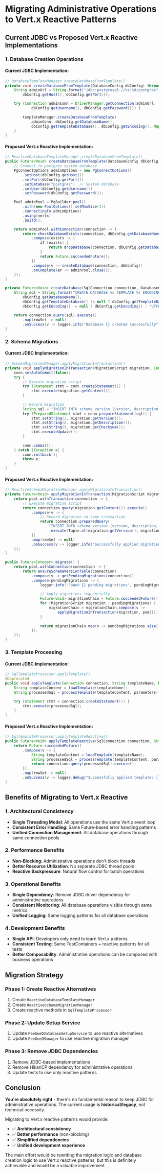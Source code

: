 # Migrating Administrative Operations to Vert.x Reactive Patterns

## Current JDBC vs Proposed Vert.x Reactive Implementations

### 1. Database Creation Operations

#### Current JDBC Implementation:
```java
// DatabaseTemplateManager.createDatabaseFromTemplate()
private void createDatabaseFromTemplate(DatabaseConfig dbConfig) throws Exception {
    String adminUrl = String.format("jdbc:postgresql://%s:%d/postgres",
        dbConfig.getHost(), dbConfig.getPort());

    try (Connection adminConn = DriverManager.getConnection(adminUrl,
            dbConfig.getUsername(), dbConfig.getPassword())) {
        
        templateManager.createDatabaseFromTemplate(
            adminConn, dbConfig.getDatabaseName(), 
            dbConfig.getTemplateDatabase(), dbConfig.getEncoding(), Map.of());
    }
}
```

#### Proposed Vert.x Reactive Implementation:
```java
// ReactiveDatabaseTemplateManager.createDatabaseFromTemplate()
public Future<Void> createDatabaseFromTemplate(DatabaseConfig dbConfig) {
    // Connect to postgres system database
    PgConnectOptions adminOptions = new PgConnectOptions()
        .setHost(dbConfig.getHost())
        .setPort(dbConfig.getPort())
        .setDatabase("postgres")  // System database
        .setUser(dbConfig.getUsername())
        .setPassword(dbConfig.getPassword());

    Pool adminPool = PgBuilder.pool()
        .with(new PoolOptions().setMaxSize(1))
        .connectingTo(adminOptions)
        .using(vertx)
        .build();

    return adminPool.withConnection(connection -> {
        return checkDatabaseExists(connection, dbConfig.getDatabaseName())
            .compose(exists -> {
                if (exists) {
                    return dropDatabase(connection, dbConfig.getDatabaseName());
                }
                return Future.succeededFuture();
            })
            .compose(v -> createDatabase(connection, dbConfig))
            .onComplete(ar -> adminPool.close());
    });
}

private Future<Void> createDatabase(SqlConnection connection, DatabaseConfig dbConfig) {
    String sql = String.format("CREATE DATABASE %s TEMPLATE %s ENCODING '%s'",
        dbConfig.getDatabaseName(),
        dbConfig.getTemplateDatabase() != null ? dbConfig.getTemplateDatabase() : "template0",
        dbConfig.getEncoding() != null ? dbConfig.getEncoding() : "UTF8");
    
    return connection.query(sql).execute()
        .map(rowSet -> null)
        .onSuccess(v -> logger.info("Database {} created successfully", dbConfig.getDatabaseName()));
}
```

### 2. Schema Migrations

#### Current JDBC Implementation:
```java
// SchemaMigrationManager.applyMigrationInTransaction()
private void applyMigrationInTransaction(MigrationScript migration, Connection conn) throws SQLException {
    conn.setAutoCommit(false);
    try {
        // Execute migration script
        try (Statement stmt = conn.createStatement()) {
            stmt.execute(migration.getContent());
        }
        
        // Record migration
        String sql = "INSERT INTO schema_version (version, description, checksum) VALUES (?, ?, ?)";
        try (PreparedStatement stmt = conn.prepareStatement(sql)) {
            stmt.setString(1, migration.getVersion());
            stmt.setString(2, migration.getDescription());
            stmt.setString(3, migration.getChecksum());
            stmt.executeUpdate();
        }
        
        conn.commit();
    } catch (Exception e) {
        conn.rollback();
        throw e;
    }
}
```

#### Proposed Vert.x Reactive Implementation:
```java
// ReactiveSchemaMigrationManager.applyMigrationInTransaction()
private Future<Void> applyMigrationInTransaction(MigrationScript migration, Pool pool) {
    return pool.withTransaction(connection -> {
        // Execute migration script
        return connection.query(migration.getContent()).execute()
            .compose(v -> {
                // Record migration in same transaction
                return connection.preparedQuery(
                    "INSERT INTO schema_version (version, description, checksum) VALUES ($1, $2, $3)")
                    .execute(Tuple.of(migration.getVersion(), migration.getDescription(), migration.getChecksum()));
            })
            .map(rowSet -> null)
            .onSuccess(v -> logger.info("Successfully applied migration: {}", migration.getVersion()));
    });
}

public Future<Integer> migrate() {
    return pool.withConnection(connection -> {
        return ensureSchemaVersionTable(connection)
            .compose(v -> getPendingMigrations(connection))
            .compose(pendingMigrations -> {
                logger.info("Found {} pending migrations", pendingMigrations.size());
                
                // Apply migrations sequentially
                Future<Void> migrationChain = Future.succeededFuture();
                for (MigrationScript migration : pendingMigrations) {
                    migrationChain = migrationChain.compose(v -> 
                        applyMigrationInTransaction(migration, pool));
                }
                
                return migrationChain.map(v -> pendingMigrations.size());
            });
    });
}
```

### 3. Template Processing

#### Current JDBC Implementation:
```java
// SqlTemplateProcessor.applyTemplate()
@Deprecated
public void applyTemplate(Connection connection, String templateName, Map<String, String> parameters) throws SQLException {
    String templateContent = loadTemplate(templateName);
    String processedSql = processTemplate(templateContent, parameters);
    
    try (Statement stmt = connection.createStatement()) {
        stmt.execute(processedSql);
    }
}
```

#### Proposed Vert.x Reactive Implementation:
```java
// SqlTemplateProcessor.applyTemplateReactive()
public Future<Void> applyTemplateReactive(SqlConnection connection, String templateName, Map<String, String> parameters) {
    return Future.succeededFuture()
        .compose(v -> {
            String templateContent = loadTemplate(templateName);
            String processedSql = processTemplate(templateContent, parameters);
            return connection.query(processedSql).execute();
        })
        .map(rowSet -> null)
        .onSuccess(v -> logger.debug("Successfully applied template: {}", templateName));
}
```

## Benefits of Migrating to Vert.x Reactive

### 1. **Architectural Consistency**
- **Single Threading Model**: All operations use the same Vert.x event loop
- **Consistent Error Handling**: Same Future-based error handling patterns
- **Unified Connection Management**: All database operations through same connection pools

### 2. **Performance Benefits**
- **Non-Blocking**: Administrative operations don't block threads
- **Better Resource Utilization**: No separate JDBC thread pools
- **Reactive Backpressure**: Natural flow control for batch operations

### 3. **Operational Benefits**
- **Single Dependency**: Remove JDBC driver dependency for administrative operations
- **Consistent Monitoring**: All database operations visible through same metrics
- **Unified Logging**: Same logging patterns for all database operations

### 4. **Development Benefits**
- **Single API**: Developers only need to learn Vert.x patterns
- **Consistent Testing**: Same TestContainers + reactive patterns for all tests
- **Better Composability**: Administrative operations can be composed with business operations

## Migration Strategy

### Phase 1: Create Reactive Alternatives
1. Create `ReactiveDatabaseTemplateManager`
2. Create `ReactiveSchemaMigrationManager` 
3. Create reactive methods in `SqlTemplateProcessor`

### Phase 2: Update Setup Service
1. Update `PeeGeeQDatabaseSetupService` to use reactive alternatives
2. Update `PeeGeeQManager` to use reactive migration manager

### Phase 3: Remove JDBC Dependencies
1. Remove JDBC-based implementations
2. Remove HikariCP dependency for administrative operations
3. Update tests to use only reactive patterns

## Conclusion

**You're absolutely right** - there's no fundamental reason to keep JDBC for administrative operations. The current usage is **historical/legacy**, not technical necessity. 

Migrating to Vert.x reactive patterns would provide:
- ✅ **Architectural consistency**
- ✅ **Better performance** (non-blocking)
- ✅ **Simplified dependencies**
- ✅ **Unified development experience**

The main effort would be rewriting the migration logic and database creation logic to use Vert.x reactive patterns, but this is definitely achievable and would be a valuable improvement.
